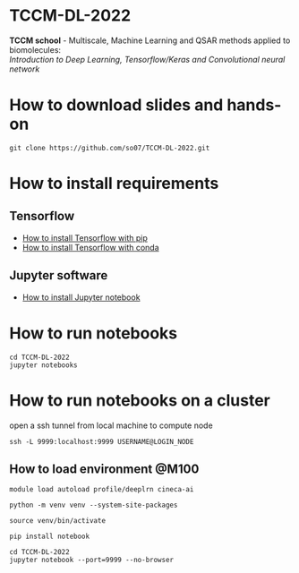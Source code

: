 # TCCM-DL-2022

**TCCM school** - Multiscale, Machine Learning and QSAR methods applied to biomolecules:\
_Introduction to Deep Learning, Tensorflow/Keras and Convolutional neural network_

# How to download slides and hands-on

```
git clone https://github.com/so07/TCCM-DL-2022.git
```

# How to install requirements

## Tensorflow

- [How to install Tensorflow with pip](https://www.tensorflow.org/install/pip)
- [How to install Tensorflow with conda](https://docs.anaconda.com/anaconda/user-guide/tasks/tensorflow/)

## Jupyter software

- [How to install Jupyter notebook](https://jupyter.org/install)

# How to run notebooks

```
cd TCCM-DL-2022
jupyter notebooks
```

# How to run notebooks on a cluster

open a ssh tunnel from local machine to compute node

```
ssh -L 9999:localhost:9999 USERNAME@LOGIN_NODE
```
## How to load environment @M100

```
module load autoload profile/deeplrn cineca-ai

python -m venv venv --system-site-packages

source venv/bin/activate

pip install notebook
```

```
cd TCCM-DL-2022
jupyter notebook --port=9999 --no-browser
```

